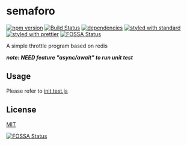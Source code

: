 semaforo
=============

[![npm version](https://img.shields.io/npm/v/semaforo.svg)](https://www.npmjs.com/package/semaforo)
[![Build Status](https://api.travis-ci.org/liuchong/node-semaforo.svg?branch=master)](https://travis-ci.org/liuchong/node-semaforo)
[![dependencies](https://david-dm.org/liuchong/node-semaforo.svg)](https://david-dm.org/liuchong/node-semaforo)
[![styled with standard](https://img.shields.io/badge/code_style-standard-brightgreen.svg)](https://standardjs.com)
[![styled with prettier](https://img.shields.io/badge/styled_with-prettier-ff69b4.svg)](https://github.com/prettier/prettier)
[![FOSSA Status](https://app.fossa.io/api/projects/git%2Bgithub.com%2Fliuchong%2Fnode-semaforo.svg?type=shield)](https://app.fossa.io/projects/git%2Bgithub.com%2Fliuchong%2Fnode-semaforo?ref=badge_shield)

A simple throttle program based on redis

***note: NEED feature "async/await" to run unit test***

## Usage

Please refer to [init.test.js](./lib/init.test.js)

## License

  [MIT](LICENSE)


[![FOSSA Status](https://app.fossa.io/api/projects/git%2Bgithub.com%2Fliuchong%2Fnode-semaforo.svg?type=large)](https://app.fossa.io/projects/git%2Bgithub.com%2Fliuchong%2Fnode-semaforo?ref=badge_large)